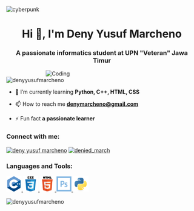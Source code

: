 ![cyberpunk](https://github.com/DenyYusufMarcheno/DenyYusufMarcheno/assets/143942804/5b34ef12-a25b-4606-aeda-51f69cdaefdd)
<h1 align="center">Hi 👋, I'm Deny Yusuf Marcheno</h1>
<h3 align="center">A passionate informatics student at UPN "Veteran" Jawa Timur</h3>
<img align="right" alt="Coding" width="400" src="https://cdn.dribbble.com/users/1162077/screenshots/3848914/programmer.gif">

<p align="left"> <img src="https://komarev.com/ghpvc/?username=denyyusufmarcheno&label=Profile%20views&color=0e75b6&style=flat" alt="denyyusufmarcheno" /> </p>

- 🌱 I’m currently learning **Python, C++, HTML, CSS**

- 📫 How to reach me **denymarcheno@gmail.com**

- ⚡ Fun fact **a passionate learner**

<h3 align="left">Connect with me:</h3>
<p align="left">
<a href="https://linkedin.com/in/deny yusuf marcheno" target="blank"><img align="center" src="https://raw.githubusercontent.com/rahuldkjain/github-profile-readme-generator/master/src/images/icons/Social/linked-in-alt.svg" alt="deny yusuf marcheno" height="30" width="40" /></a>
<a href="https://instagram.com/denied_march" target="blank"><img align="center" src="https://raw.githubusercontent.com/rahuldkjain/github-profile-readme-generator/master/src/images/icons/Social/instagram.svg" alt="denied_march" height="30" width="40" /></a>
</p>

<h3 align="left">Languages and Tools:</h3>
<p align="left"> <a href="https://www.w3schools.com/cpp/" target="_blank" rel="noreferrer"> <img src="https://raw.githubusercontent.com/devicons/devicon/master/icons/cplusplus/cplusplus-original.svg" alt="cplusplus" width="40" height="40"/> </a> <a href="https://www.w3schools.com/css/" target="_blank" rel="noreferrer"> <img src="https://raw.githubusercontent.com/devicons/devicon/master/icons/css3/css3-original-wordmark.svg" alt="css3" width="40" height="40"/> </a> <a href="https://www.w3.org/html/" target="_blank" rel="noreferrer"> <img src="https://raw.githubusercontent.com/devicons/devicon/master/icons/html5/html5-original-wordmark.svg" alt="html5" width="40" height="40"/> </a> <a href="https://www.photoshop.com/en" target="_blank" rel="noreferrer"> <img src="https://raw.githubusercontent.com/devicons/devicon/master/icons/photoshop/photoshop-line.svg" alt="photoshop" width="40" height="40"/> </a> <a href="https://www.python.org" target="_blank" rel="noreferrer"> <img src="https://raw.githubusercontent.com/devicons/devicon/master/icons/python/python-original.svg" alt="python" width="40" height="40"/> </a> </p>

<p><img align="center" src="https://github-readme-streak-stats.herokuapp.com/?user=denyyusufmarcheno&" alt="denyyusufmarcheno" /></p>
